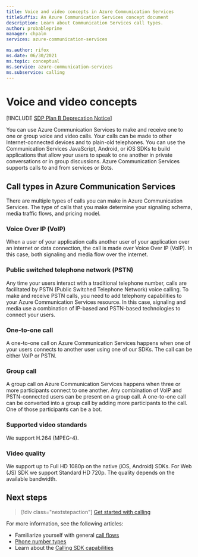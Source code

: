 ```yaml
---
title: Voice and video concepts in Azure Communication Services
titleSuffix: An Azure Communication Services concept document
description: Learn about Communication Services call types.
author: probableprime
manager: chpalm
services: azure-communication-services

ms.author: rifox
ms.date: 06/30/2021
ms.topic: conceptual
ms.service: azure-communication-services
ms.subservice: calling
---
```

# Voice and video concepts

[!INCLUDE [SDP Plan B Deprecation Notice](../../includes/plan-b-sdp-deprecation.md)]

You can use Azure Communication Services to make and receive one to one or group voice and video calls. Your calls can be made to other Internet-connected devices and to plain-old telephones. You can use the Communication Services JavaScript, Android, or iOS SDKs to build applications that allow your users to speak to one another in private conversations or in group discussions. Azure Communication Services supports calls to and from services or Bots.

## Call types in Azure Communication Services

There are multiple types of calls you can make in Azure Communication Services. The type of calls that you make determine your signaling schema, media traffic flows, and pricing model.

### Voice Over IP (VoIP)

When a user of your application calls another user of your application over an internet or data connection, the call is made over Voice Over IP (VoIP). In this case, both signaling and media flow over the internet.

### Public switched telephone network (PSTN)

Any time your users interact with a traditional telephone number, calls are facilitated by PSTN (Public Switched Telephone Network) voice calling. To make and receive PSTN calls, you need to add telephony capabilities to your Azure Communication Services resource. In this case, signaling and media use a combination of IP-based and PSTN-based technologies to connect your users.

### One-to-one call

A one-to-one call on Azure Communication Services happens when one of your users connects to another user using one of our SDKs. The call can be either VoIP or PSTN.

### Group call

A group call on Azure Communication Services happens when three or more participants connect to one another. Any combination of VoIP and PSTN-connected users can be present on a group call. A one-to-one call can be converted into a group call by adding more participants to the call. One of those participants can be a bot.

### Supported video standards
We support H.264 (MPEG-4).

### Video quality
We support up to Full HD 1080p on the native (iOS, Android) SDKs. For Web (JS) SDK we support Standard HD 720p. The quality depends on the available bandwidth.

## Next steps

> [!div class="nextstepaction"]
> [Get started with calling](../../quickstarts/voice-video-calling/getting-started-with-calling.md)

For more information, see the following articles:
- Familiarize yourself with general [call flows](../call-flows.md)
- [Phone number types](../telephony-sms/plan-solution.md)
- Learn about the [Calling SDK capabilities](../voice-video-calling/calling-sdk-features.md)
